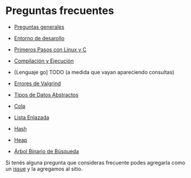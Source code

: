Preguntas frecuentes
====================

* [Preguntas generales](faq/general.md)

* [Entorno de desarollo](faq/entorno.md)

* [Primeros Pasos con Linux y C](faq/primeros-pasos.md)

* [Compilación y Ejecución](faq/compilacion-ejecucion.md)

* [Lenguaje go] TODO (a medida que vayan apareciendo consultas)

* [Errores de Valgrind](faq/valgrind.md)

* [Tipos de Datos Abstractos](faq/tda.md)

* [Cola](faq/cola.md)

* [Lista Enlazada](faq/lista-enlazada.md)

* [Hash](faq/hash.md)

* [Heap](faq/heap.md)

* [Árbol Binario de Búsqueda](faq/abb.md)

Si tenés alguna pregunta que consideras frecuente podes agregarla como un [issue](https://github.com/algoritmos-rw/algo2/issues) y la agregamos al sitio.
